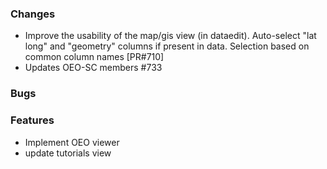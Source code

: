 ### Changes

- Improve the usability of the map/gis view (in dataedit). Auto-select "lat long" and "geometry" columns if present in data. Selection based on common column names [PR#710]
- Updates OEO-SC members #733

### Bugs

### Features

- Implement OEO viewer
- update tutorials view
